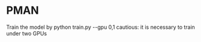 # PMAN
Train the model by
python train.py --gpu 0,1
cautious: it is necessary to train under two GPUs
